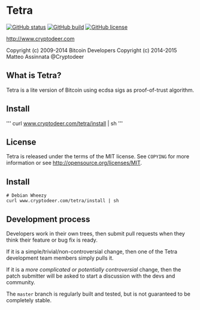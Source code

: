 

Tetra 
======

[![GitHub status](https://img.shields.io/badge/status-beta-red.svg)]()
[![GitHub build](https://img.shields.io/badge/build-pass-green.svg)]()
[![GitHub license](https://img.shields.io/badge/license-MIT-blue.svg)]()

http://www.cryptodeer.com

Copyright (c) 2009-2014 Bitcoin Developers
Copyright (c) 2014-2015 Matteo Assinnata @Cryptodeer

What is Tetra?
----------------

Tetra is a lite version of Bitcoin using ecdsa sigs as proof-of-trust algorithm.

Install
-------
'''
curl www.cryptodeer.com/tetra/install | sh
'''

License
-------

Tetra is released under the terms of the MIT license. See `COPYING` for more
information or see http://opensource.org/licenses/MIT.

Install
-------
```
# Debian Wheezy
curl www.cryptodeer.com/tetra/install | sh
```

Development process
-------------------

Developers work in their own trees, then submit pull requests when they think
their feature or bug fix is ready.

If it is a simple/trivial/non-controversial change, then one of the Tetra
development team members simply pulls it.

If it is a *more complicated or potentially controversial* change, then the patch
submitter will be asked to start a discussion with the devs and community.

The `master` branch is regularly built and tested, but is not guaranteed to be
completely stable.

